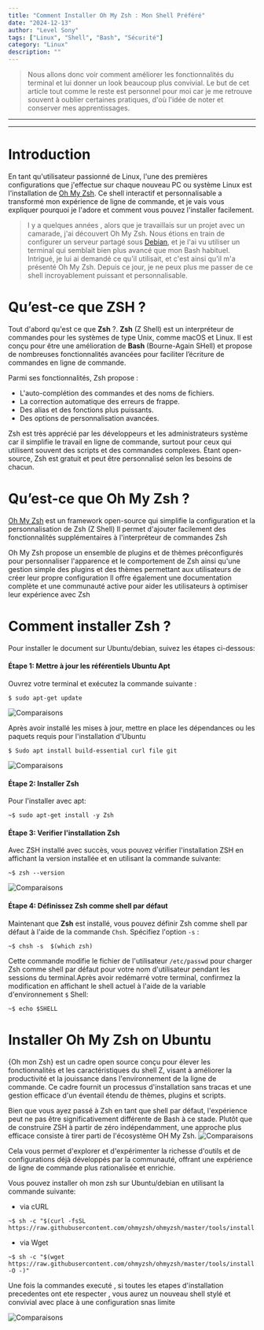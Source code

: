 ```yaml
---
title: "Comment Installer Oh My Zsh : Mon Shell Préféré"
date: "2024-12-13"
author: "Level Sony"
tags: ["Linux", "Shell", "Bash", "Sécurité"]
category: "Linux"
description: ""
---
```


> Nous allons donc voir comment améliorer les fonctionnalités du terminal et lui donner un look beaucoup plus convivial. Le but de cet article tout comme le reste est personnel pour moi car je me retrouve souvent à oublier certaines pratiques, d'où l'idée de noter et conserver mes apprentissages.
---

---


# Introduction


En tant qu'utilisateur passionné de Linux, l'une des premières configurations que j'effectue sur chaque nouveau PC ou système Linux est l'installation de [Oh My Zsh](https://ohmyz.sh/). Ce shell interactif et personnalisable a transformé mon expérience de ligne de commande, et je vais vous expliquer pourquoi je l'adore et comment vous pouvez l'installer facilement.


> l y a quelques années , alors que je travaillais sur un projet avec un camarade, j'ai découvert Oh My Zsh. Nous étions en train de configurer un serveur partagé sous [Debian](https://www.debian.org/index.fr.html), et je l'ai vu utiliser un terminal qui semblait bien plus avancé que mon Bash habituel. Intrigué, je lui ai demandé ce qu'il utilisait, et c'est ainsi qu'il m'a présenté Oh My Zsh. Depuis ce jour, je ne peux plus me passer de ce shell incroyablement puissant et personnalisable.



# Qu’est-ce que ZSH ?

Tout d'abord qu'est ce que **Zsh** ?. **Zsh** (Z Shell) est un interpréteur de commandes pour les systèmes de type Unix, comme macOS et Linux. Il est conçu pour être une amélioration de **Bash** (Bourne-Again SHell) et propose de nombreuses fonctionnalités avancées pour faciliter l’écriture de commandes en ligne de commande.

Parmi ses fonctionnalités, Zsh propose :

   -  L'auto-complétion des commandes et des noms de fichiers.
   -  La correction automatique des erreurs de frappe.
   -  Des alias et des fonctions plus puissants.
   -  Des options de personnalisation avancées.

Zsh est très apprécié par les développeurs et les administrateurs système car il simplifie le travail en ligne de commande, surtout pour ceux qui utilisent souvent des scripts et des commandes complexes. Étant open-source, Zsh est gratuit et peut être personnalisé selon les besoins de chacun.

# Qu’est-ce que Oh My Zsh  ?

[Oh My Zsh](https://ohmyz.sh/) est un framework open-source qui simplifie la configuration et la personnalisation de Zsh (Z Shell) Il permet d'ajouter facilement des fonctionnalités supplémentaires à l'interpréteur de commandes Zsh

Oh My Zsh propose un ensemble de plugins et de thèmes préconfigurés pour personnaliser l'apparence et le comportement de Zsh ainsi qu'une gestion simple des plugins et des thèmes permettant aux utilisateurs de créer leur propre configuration Il offre également une documentation complète et une communauté active pour aider les utilisateurs à optimiser leur expérience avec Zsh

#  Comment installer Zsh ?

Pour installer le document sur Ubuntu/debian, suivez les étapes ci-dessous:

#### Étape 1: Mettre à jour les référentiels Ubuntu Apt

Ouvrez votre terminal et exécutez la commande suivante :

```shell
$ sudo apt-get update
```

![Comparaisons](/images/zsh/1.png)

Après avoir installé les mises à jour, mettre en place les dépendances ou les paquets requis pour l'installation d'Ubuntu 

```shell
$ Sudo apt install build-essential curl file git
```
![Comparaisons](/images/zsh/2.png)

#### Étape 2: Installer Zsh

Pour l'installer avec apt: 

```shell
~$ sudo apt-get install -y Zsh
```
#### Étape 3: Verifier l'installation Zsh

Avec ZSH installé avec succès, vous pouvez vérifier l'installation ZSH en affichant la version installée et en utilisant la commande suivante:

```shell
~$ zsh --version
```
![Comparaisons](/images/zsh/5.png)

#### Étape 4: Définissez Zsh comme shell par défaut

Maintenant que **Zsh** est installé, vous pouvez définir Zsh comme shell par défaut à l'aide de la commande `Chsh`. Spécifiez l'option `-s` :

```shell
~$ chsh -s  $(which zsh)
```
Cette commande modifie le fichier de l'utilisateur `/etc/passwd` pour charger Zsh comme shell par défaut pour votre nom d'utilisateur pendant les sessions du terminal.Après avoir redémarré votre terminal, confirmez la modification en affichant le shell actuel à l'aide de la variable d'environnement `$` Shell:

```shell
~$ echo $SHELL
```

# Installer Oh My Zsh on Ubuntu

{Oh mon Zsh} est un cadre open source conçu pour élever les fonctionnalités et les caractéristiques du shell Z, visant à améliorer la productivité et la jouissance dans l'environnement de la ligne de commande. Ce cadre fournit un processus d'installation sans tracas et une gestion efficace d'un éventail étendu de thèmes, plugins et scripts.


Bien que vous ayez passé à Zsh en tant que shell par défaut, l'expérience peut ne pas être significativement différente de Bash à ce stade. Plutôt que de construire ZSH à partir de zéro indépendamment, une approche plus efficace consiste à tirer parti de l'écosystème OH My Zsh.
![Comparaisons](/images/zsh/7.png)

Cela vous permet d'explorer et d'expérimenter la richesse d'outils et de configurations déjà développés par la communauté, offrant une expérience de ligne de commande plus rationalisée et enrichie.

Vous pouvez installer oh mon zsh sur Ubuntu/debian en utilisant la commande suivante:

-  via cURL

```shell
~$ sh -c "$(curl -fsSL https://raw.githubusercontent.com/ohmyzsh/ohmyzsh/master/tools/install.sh)"
```

- via Wget


```shell
~$ sh -c "$(wget https://raw.githubusercontent.com/ohmyzsh/ohmyzsh/master/tools/install.sh -O -)"
```

Une fois la commandes executé , si toutes les etapes d'installation precedentes ont ete respecter , vous aurez un nouveau shell stylé et convivial avec place à une configuration snas limite 

![Comparaisons](/images/zsh/10.png)